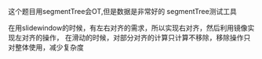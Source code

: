 
这个题目用segmentTree会OT,但是数据是非常好的 segmentTree测试工具

在用slidewindow的时候，有左右对齐的需求，所以实现右对齐，然后利用镜像实现左对齐的操作，
在滑动的时候，对部分对齐的计算只计算不移除，移除操作只对整体使用，减少复杂度